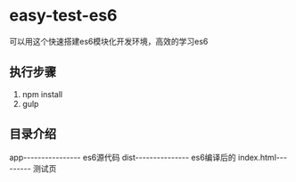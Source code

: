 # easy-test-es6
可以用这个快速搭建es6模块化开发环境，高效的学习es6

## 执行步骤
1. npm install
2. gulp

## 目录介绍
app---------------- es6源代码
dist--------------- es6编译后的
index.html--------- 测试页


